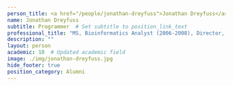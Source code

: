 ```yaml
---
person_title: <a href="/people/jonathan-dreyfuss">Jonathan Dreyfuss</a>
name: Jonathan Dreyfuss
subtitle: Programmer  # Set subtitle to position_link_text
professional_title: "MS, Bioinformatics Analyst (2006-2008), Director, Bioinformatics & Biostatistics Core Instructor in Medicine, Harvard Medical School"
description: ""
layout: person
academic: 10  # Updated academic field
image: ./img/jonathan-dreyfuss.jpg
hide_footer: true
position_category: Alumni
---
```

